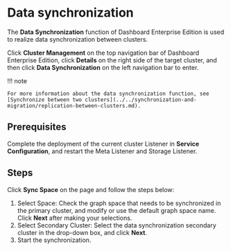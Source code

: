 # Data synchronization

The **Data Synchronization** function of Dashboard Enterprise Edition is used to realize data synchronization between clusters.

Click **Cluster Management** on the top navigation bar of Dashboard Enterprise Edition, click **Details** on the right side of the target cluster, and then click **Data Synchronization** on the left navigation bar to enter.

!!! note

    For more information about the data synchronization function, see [Synchronize between two clusters](../../synchronization-and-migration/replication-between-clusters.md).

## Prerequisites

Complete the deployment of the current cluster Listener in **Service Configuration**, and restart the Meta Listener and Storage Listener.

## Steps

Click **Sync Space** on the page and follow the steps below:

1. Select Space: Check the graph space that needs to be synchronized in the primary cluster, and modify or use the default graph space name. Click **Next** after making your selections.
2. Select Secondary Cluster: Select the data synchronization secondary cluster in the drop-down box, and click **Next**.
3. Start the synchronization.
